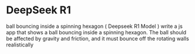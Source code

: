 # DeepSeek R1 
ball bouncing inside a spinning hexagon ( Deepseek R1 Model )
write a js app that shows a ball bouncing inside a spinning hexagon. The ball should be affected by gravity and friction, and it must bounce off the rotating walls realistically

